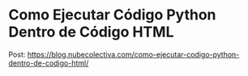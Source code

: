 # Como Ejecutar Código Python Dentro de Código HTML 
Post: https://blog.nubecolectiva.com/como-ejecutar-codigo-python-dentro-de-codigo-html/
